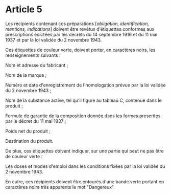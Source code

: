 # Article 5

Les récipients contenant ces préparations [*obligation, identification, mentions, indications*] doivent être revêtus d'étiquettes conformes aux prescriptions édictées par les décrets du 14 septembre 1916 et du 11 mai 1937 et par la loi validée du 2 novembre 1943.

Ces étiquettes de couleur verte, doivent porter, en caractères noirs, les renseignements suivants :

Nom et adresse du fabricant ;

Nom de la marque ;

Numéro et date d'enregistrement de l'homologation prévue par la loi validée du 2 novembre 1943 ;

Nom de la substance active, tel qu'il figure au tableau C, contenue dans le produit ;

Formule de garantie de la composition donnée dans les formes prescrites par le décret du 11 mai 1937 ;

Poids net du produit ;

Destination du produit.

De plus, ces étiquettes doivent indiquer, sur une partie qui peut ne pas être de couleur verte :

Les doses et modes d'emploi dans les conditions fixées par la loi validée du 2 novembre 1943.

En outre, ces récipients doivent être entourés d'une bande verte portant en caractères noirs très apparents le mot "Dangereux".
